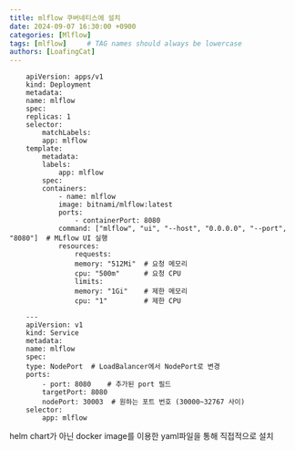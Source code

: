```yaml
---
title: mlflow 쿠버네티스에 설치
date: 2024-09-07 16:30:00 +0900
categories: [Mlflow]
tags: [mlflow]     # TAG names should always be lowercase
authors: [LoafingCat]
---
```


		apiVersion: apps/v1
		kind: Deployment
		metadata:
		name: mlflow
		spec:
		replicas: 1
		selector:
			matchLabels:
			app: mlflow
		template:
			metadata:
			labels:
				app: mlflow
			spec:
			containers:
				- name: mlflow
				image: bitnami/mlflow:latest
				ports:
					- containerPort: 8080  
				command: ["mlflow", "ui", "--host", "0.0.0.0", "--port", "8080"]  # MLflow UI 실행
				resources:
					requests:
					memory: "512Mi"  # 요청 메모리
					cpu: "500m"      # 요청 CPU
					limits:
					memory: "1Gi"    # 제한 메모리
					cpu: "1"         # 제한 CPU

		---
		apiVersion: v1
		kind: Service
		metadata:
		name: mlflow
		spec:
		type: NodePort  # LoadBalancer에서 NodePort로 변경
		ports:
			- port: 8080    # 추가된 port 필드
			targetPort: 8080
			nodePort: 30003  # 원하는 포트 번호 (30000~32767 사이)
		selector:
			app: mlflow

helm chart가 아닌 docker image를 이용한 yaml파일을 통해 직접적으로 설치
